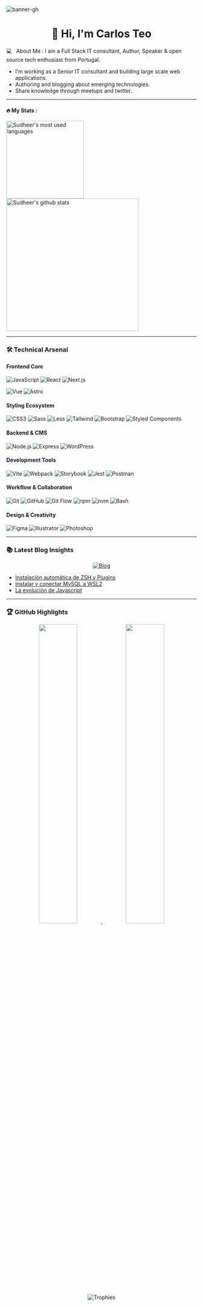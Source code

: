 

![banner-gh](https://github.com/user-attachments/assets/53822e12-a245-44a1-b359-605fc56c4c51)
<h1 align="center">👋 Hi, I'm Carlos Teo</h1>
💻 &nbsp; About Me :
I am a Full Stack IT consultant, Author, Speaker & open source tech enthusiast from Portugal.


- I’m working as a Senior IT consultant and building large scale web applications.
- Authoring and blogging about emerging technologies.
- Share knowledge through meetups and twitter.
---

#### :fire: My Stats :
<!--- [![GitHub Streak](http://github-readme-streak-stats.herokuapp.com?user=sudheerj&theme=dark&background=000000)](https://git.io/streak-stats) 
 
[![Top Langs](https://github-readme-stats.vercel.app/api/top-langs/?username=sudheerj&layout=compact&theme=light)](https://github.com/sudheerj/github-readme-stats) -->

<a href="https://github.com/sudheerj">
  <img align="center" src="https://github-readme-stats.vercel.app/api/top-langs/?username=sudheerj&theme=light&count_private=true&layout=compact" width="205" alt="Sudheer's most used languages" />
</a>
<a href="https://github.com/sudheerj">
 <img align="center" src="https://github-readme-stats.vercel.app/api?username=sudheerj&show_icons=true&theme=light&line_height=27&include_all_commits=true&count_private=true&hide=issues,prs,contribs" width="350" alt="Sudheer's github stats"/>
</a>


---

### 🛠️ Technical Arsenal

#### **Frontend Core**
![JavaScript](https://img.shields.io/badge/-JavaScript%20(ES6+)-F7DF1E?logo=javascript&logoColor=black)
![React](https://img.shields.io/badge/-React-61DAFB?logo=react&logoColor=white)
![Next.js](https://img.shields.io/badge/-Next.js-000000?logo=next.js&logoColor=white)




![Vue](https://img.shields.io/badge/-Vue-4FC08D?logo=vue.js&logoColor=white)
![Astro](https://img.shields.io/badge/-Astro-FF5D01?logo=astro&logoColor=white)

#### **Styling Ecosystem**
![CSS3](https://img.shields.io/badge/-CSS3-1572B6?logo=css3&logoColor=white)
![Sass](https://img.shields.io/badge/-Sass-CC6699?logo=sass&logoColor=white)
![Less](https://img.shields.io/badge/-Less-1D365D?logo=less&logoColor=white)
![Tailwind](https://img.shields.io/badge/-Tailwind-06B6D4?logo=tailwind-css&logoColor=white)
![Bootstrap](https://img.shields.io/badge/-Bootstrap_4/5-7952B3?logo=bootstrap&logoColor=white)
![Styled Components](https://img.shields.io/badge/-Styled%20Components-DB7093?logo=styled-components&logoColor=white)

#### **Backend & CMS**
![Node.js](https://img.shields.io/badge/-Node.js-339933?logo=node.js&logoColor=white)
![Express](https://img.shields.io/badge/-Express-000000?logo=express&logoColor=white)
![WordPress](https://img.shields.io/badge/-WordPress_API-21759B?logo=wordpress&logoColor=white)

#### **Development Tools**
![Vite](https://img.shields.io/badge/-Vite-646CFF?logo=vite&logoColor=white)
![Webpack](https://img.shields.io/badge/-Webpack-8DD6F9?logo=webpack&logoColor=black)
![Storybook](https://img.shields.io/badge/-Storybook-FF4785?logo=storybook&logoColor=white)
![Jest](https://img.shields.io/badge/-Jest-C21325?logo=jest&logoColor=white)
![Postman](https://img.shields.io/badge/-Postman-FF6C37?logo=postman&logoColor=white)

#### **Workflow & Collaboration**
![Git](https://img.shields.io/badge/-Git-F05032?logo=git&logoColor=white)
![GitHub](https://img.shields.io/badge/-GitHub-181717?logo=github&logoColor=white)
![Git Flow](https://img.shields.io/badge/-Git_Flow-F05032?logo=git&logoColor=white)
![npm](https://img.shields.io/badge/-npm-CB3837?logo=npm&logoColor=white)
![nvm](https://img.shields.io/badge/-nvm-000000?logo=nvm&logoColor=white)
![Bash](https://img.shields.io/badge/-Bash-4EAA25?logo=gnu-bash&logoColor=white)

#### **Design & Creativity**
![Figma](https://img.shields.io/badge/-Figma-F24E1E?logo=figma&logoColor=white)
![Illustrator](https://img.shields.io/badge/-Illustrator-FF9A00?logo=adobe-illustrator&logoColor=white)
![Photoshop](https://img.shields.io/badge/-Photoshop-31A8FF?logo=adobe-photoshop&logoColor=white)

---

### 📚 Latest Blog Insights
<div align="center">
  <a href="https://sofidev.blog/">
    <img src="https://img.shields.io/badge/Read_Blog-FF6B6B?logo=hashnode&logoColor=white" alt="Blog">
  </a>
</div>

<!-- BLOG-POST-LIST:START -->
- [Instalación automática de ZSH y Plugins](https://sofidev.blog/blog/instalacion-automatica-de-zsh-y-plugins)
- [Instalar y conectar MySQL a WSL2](https://sofidev.blog/blog/instalar-mysql-wsl2)
- [La evolución de Javascript](https://sofidev.blog/blog/evolucion-javascript)
<!-- BLOG-POST-LIST:END -->

---



### 🏆 GitHub Highlights

<div align="center">
  <a href="https://github.com/sofidevo">
    <img width="45%" src="https://github-readme-stats.vercel.app/api?username=sofidevo&show_icons=true&theme=radical" />
    <img width="45%" src="https://github-readme-stats.vercel.app/api/top-langs/?username=sofidevo&layout=compact&theme=radical" />
  </a>
</div>


<p align="center">
  <img src="https://github-profile-trophy.vercel.app/?username=sofidevo&theme=onedark&row=2&column=4" alt="Trophies" />
</p>
